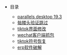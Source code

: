 <!-- summary.md -->

* 目录

    * [parallels desktop 19.3](parallels_desktop.md)
    * [骷髅头验证跳过](kuloutou.md)
    * [tiktok界面修改](tiktok.md)
    * [wechat客户端抓包](wechat.md)
    * [tiktok符号恢复](tiktok_symbols.md)
    * [erp软件破解](erp_crack.md)

[//]: # (    * [Writing more pages]&#40;more-pages.md&#41;)

[//]: # (    * [Custom navbar]&#40;custom-navbar.md&#41;)

[//]: # (    * [Cover page]&#40;cover.md&#41;)

[//]: # ()
[//]: # (* Configuration)

[//]: # (    * [Configuration]&#40;configuration.md&#41;)

[//]: # (    * [Themes]&#40;themes.md&#41;)

[//]: # (    * [Using plugins]&#40;plugins.md&#41;)

[//]: # (    * [Markdown configuration]&#40;markdown.md&#41;)

[//]: # (    * [Language highlight]&#40;language-highlight.md&#41;)
